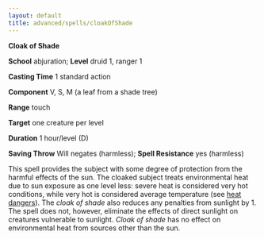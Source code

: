 ```yaml
---
layout: default
title: advanced/spells/cloakOfShade
---
```

 **Cloak of Shade**

**School** abjuration; **Level** druid 1, ranger 1

**Casting Time** 1 standard action

**Component** V, S, M (a leaf from a shade tree)

**Range** touch

**Target** one creature per level

**Duration** 1 hour/level (D)

**Saving Throw** Will negates (harmless); **Spell Resistance** yes (harmless)

This spell provides the subject with some degree of protection from the harmful effects of the sun. The cloaked subject treats environmental heat due to sun exposure as one level less: severe heat is considered very hot conditions, while very hot is considered average temperature (see [heat dangers](../../environment#_heat-dangers)). The _cloak of shade_ also reduces any penalties from sunlight by 1. The spell does not, however, eliminate the effects of direct sunlight on creatures vulnerable to sunlight. _Cloak of shade_ has no effect on environmental heat from sources other than the sun.


